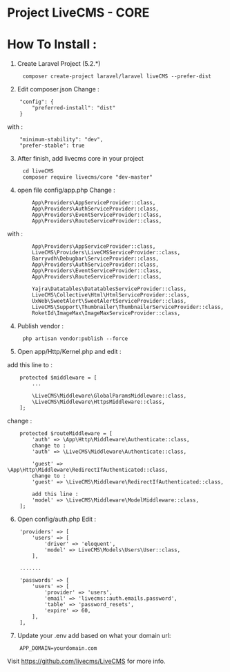 # Project LiveCMS - CORE

# How To Install :

1. Create Laravel Project (5.2.*)
````
     composer create-project laravel/laravel liveCMS --prefer-dist 
````

2. Edit composer.json
Change  :
````    
    "config": {
        "preferred-install": "dist"
    }
````

with :
````
    "minimum-stability": "dev",
    "prefer-stable": true
````


3. After finish, add livecms core in your project
````
     cd liveCMS 
     composer require livecms/core "dev-master"
````

4. open file config/app.php
Change :
````
        App\Providers\AppServiceProvider::class,
        App\Providers\AuthServiceProvider::class,
        App\Providers\EventServiceProvider::class,
        App\Providers\RouteServiceProvider::class,
````

with :
````
        App\Providers\AppServiceProvider::class,
        LiveCMS\Providers\LiveCMSServiceProvider::class,
        Barryvdh\Debugbar\ServiceProvider::class,
        App\Providers\AuthServiceProvider::class,
        App\Providers\EventServiceProvider::class,
        App\Providers\RouteServiceProvider::class,

        Yajra\Datatables\DatatablesServiceProvider::class,
        LiveCMS\Collective\Html\HtmlServiceProvider::class,
        UxWeb\SweetAlert\SweetAlertServiceProvider::class,
        LiveCMS\Support\Thumbnailer\ThumbnailerServiceProvider::class,
        RoketId\ImageMax\ImageMaxServiceProvider::class,
````

4. Publish vendor :
````
     php artisan vendor:publish --force
````

5. Open app/Http/Kernel.php and edit :

add this line to :
```` 
    protected $middleware = [
        ...

        \LiveCMS\Middleware\GlobalParamsMiddleware::class,
        \LiveCMS\Middleware\HttpsMiddleware::class,
    ];
````

change :
````
    protected $routeMiddleware = [
        'auth' => \App\Http\Middleware\Authenticate::class,
        change to :
        'auth' => \LiveCMS\Middleware\Authenticate::class,

        'guest' => \App\Http\Middleware\RedirectIfAuthenticated::class,
        change to :
        'guest' => \LiveCMS\Middleware\RedirectIfAuthenticated::class,

        add this line :
        'model' => \LiveCMS\Middleware\ModelMiddleware::class,
    ];
````

6. Open config/auth.php
Edit :
````
    'providers' => [
        'users' => [
            'driver' => 'eloquent',
            'model' => LiveCMS\Models\Users\User::class,
        ],

    .......

    'passwords' => [
        'users' => [
            'provider' => 'users',
            'email' => 'livecms::auth.emails.password',
            'table' => 'password_resets',
            'expire' => 60,
        ],
    ],
````


7. Update your .env
add based on what your domain url:
````
    APP_DOMAIN=yourdomain.com
````


Visit https://github.com/livecms/LiveCMS for more info.

